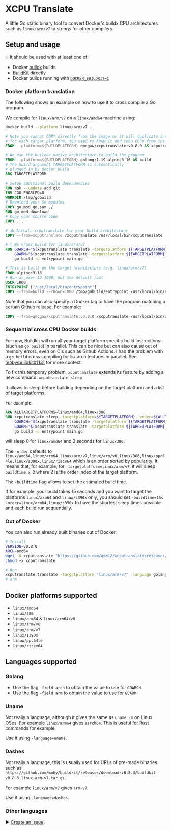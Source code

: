 # XCPU Translate

A little Go static binary tool to convert Docker's buildx CPU architectures such as `linux/arm/v7` to strings for other compilers.

## Setup and usage

💡 It should be used with at least one of:

- Docker [buildx](https://docs.docker.com/buildx/working-with-buildx/) builds
- [BuildKit](https://github.com/moby/buildkit) directly
- Docker builds running with [`DOCKER_BUILDKIT=1`](https://docs.docker.com/develop/develop-images/build_enhancements/#to-enable-buildkit-builds)

### Docker platform translation

The following shows an example on how to use it to cross compile a Go program.

We compile for `linux/arm/v7` on a `linux/amd64` machine using:

```sh
docker build --platform linux/arm/v7 .
```

```Dockerfile
# Note you cannot COPY directly from the image or it will duplicate instructions
# for each target platform. You need to FROM it and then COPY from the alias.
FROM --platform=${BUILDPLATFORM} qmcgaw/xcputranslate:v0.8.0 AS xcputranslate

# We use the builder native architecture to build the program
FROM --platform=${BUILDPLATFORM} golang:1.19-alpine3.16 AS build
# The build argument TARGETPLATFORM is automatically
# plugged in by docker build
ARG TARGETPLATFORM

# Setup additional build dependencies
RUN apk --update add git
ENV CGO_ENABLED=0
WORKDIR /tmp/gobuild
# Download your Go modules
COPY go.mod go.sum ./
RUN go mod download
# Copy your source code
COPY . .

# 📥 Install xcputranslate for your build architecture
COPY --from=xcputranslate /xcputranslate /usr/local/bin/xcputranslate

# 🦾 We cross build for linux/arm/v7
RUN GOARCH="$(xcputranslate translate -targetplatform ${TARGETPLATFORM} -language golang -field arch)" \
    GOARM="$(xcputranslate translate -targetplatform ${TARGETPLATFORM} -language golang -field arm)" \
    go build -o entrypoint main.go

# This is built on the target architecture (e.g. linux/arm/v7)
FROM alpine:3.16
# Run as user ID 1000, not the default root
USER 1000
ENTRYPOINT ["/usr/local/bin/entrypoint"]
COPY --from=build --chown=1000 /tmp/gobuild/entrypoint /usr/local/bin/entrypoint
```

Note that you can also specify a Docker tag to have the program matching a certain Github release. For example:

```Dockerfile
COPY --from=qmcgaw/xcputranslate:v0.8.0 /xcputranslate /usr/local/bin/xcputranslate
```

### Sequential cross CPU Docker builds

For now, Buildkit will run all your target platform specific build instructions (such as `go build`) in parallel. This can be nice but can also cause out of memory errors, even on CIs such as Github Actions. I had the problem with a `go build` cross compiling for 5+ architectures in parallel. See [moby/buildkit#1131](https://github.com/moby/buildkit/issues/1131) for more context.

To fix this temporay problem, `xcputranslate` extends its feature by adding a new command: `xcputranslate sleep`

It allows to sleep before building depending on the target platform and a list of target platforms.

For example:

```Dockerfile
ARG ALLTARGETPLATFORMS=linux/amd64,linux/386
RUN xcputranslate sleep -targetplatform=${TARGETPLATFORM} -order=${ALLTARGETPLATFORMS} && \
    GOARCH="$(xcputranslate translate -targetplatform ${TARGETPLATFORM} -language golang -field arch)" \
    GOARM="$(xcputranslate translate -targetplatform ${TARGETPLATFORM} -language golang -field arm)" \
    go build -o entrypoint main.go
```

will sleep 0 for `linux/amd64` and 3 seconds for `linux/386`.

The `-order` defaults to `linux/amd64,linux/arm64,linux/arm/v7,linux/arm/v6,linux/386,linux/ppc64le,linux/s390x,linux/riscv64` which is an order sorted by popularity. It means that, for example, for `-targetplatform=linux/arm/v7`, it will sleep `buildtime x 2` where 2 is the order index of the target platform.

The `-buildtime` flag allows to set the estimated build time.

If for example, your build takes 15 seconds and you want to target the platforms `linux/arm64` and `linux/s390x` only, you should set `-buildtime=15s -order=linux/arm64,linux/s390x` to have the shortest sleep times possible and each build run sequentially.

### Out of Docker

You can also run already built binaries out of Docker:

```sh
# Install
VERSION=v0.8.0
ARCH=amd64
wget -O xcputranslate "https://github.com/qdm12/xcputranslate/releases/download/$VERSION/xcputranslate_$VERSION_linux_$ARCH"
chmod +x xcputranslate

# Run
xcputranslate translate -targetplatform "linux/arm/v7" -language golang -field arch
# arm
```

## Docker platforms supported

- `linux/amd64`
- `linux/386`
- `linux/arm64` & `linux/arm64/v8`
- `linux/arm/v6`
- `linux/arm/v7`
- `linux/s390x`
- `linux/ppc64le`
- `linux/riscv64`

## Languages supported

### Golang

- Use the flag `-field arch` to obtain the value to use for `GOARCH`
- Use the flag `-field arm` to obtain the value to use for `GOARM`

### Uname

Not really a language, although it gives the same as `uname -m` on Linux OSes.
For example `linux/arm64` gives `aarch64`. This is useful for Rust commands for example.

Use it using `-language=uname`.

### Dashes

Not really a language, this is usually used for URLs of pre-made binaries such as `https://github.com/moby/buildkit/releases/download/v0.8.3/buildkit-v0.8.3.linux-arm-v7.tar.gz`.

For example `linux/arm/v7` gives `arm-v7`.

Use it using `-language=dashes`.

### Other languages

▶️ [Create an issue](https://github.com/qdm12/xcputranslate/issues/new)!
